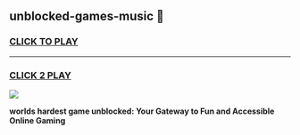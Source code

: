 
## unblocked-games-music 👋
<h3>
<a href="https://premium.freeplayer.one?title=unblocked-games-music&ref=14F">CLICK TO PLAY</a></h3>
<hr>

<h3>
<a href="https://premium.freeplayer.one?title=unblocked-games-music&ref=14F">CLICK 2 PLAY</a>
  
</h3>

<a href="https://premium.freeplayer.one?title=unblocked-games-music&ref=12F/"><img src="https://clearcache.store/games.png"></a>


**worlds hardest game unblocked: Your Gateway to Fun and Accessible Online Gaming**
